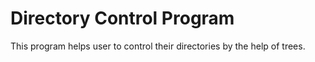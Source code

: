 # Directory Control Program

This program helps user to control their directories by the help of trees.
